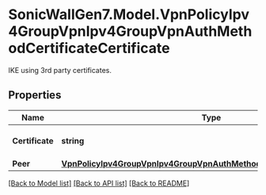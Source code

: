 # SonicWallGen7.Model.VpnPolicyIpv4GroupVpnIpv4GroupVpnAuthMethodCertificateCertificate
IKE using 3rd party certificates.

## Properties

Name | Type | Description | Notes
------------ | ------------- | ------------- | -------------
**Certificate** | **string** | Local certificate name. | [optional] 
**Peer** | [**VpnPolicyIpv4GroupVpnIpv4GroupVpnAuthMethodCertificateCertificatePeer**](VpnPolicyIpv4GroupVpnIpv4GroupVpnAuthMethodCertificateCertificatePeer.md) |  | [optional] 

[[Back to Model list]](../README.md#documentation-for-models) [[Back to API list]](../README.md#documentation-for-api-endpoints) [[Back to README]](../README.md)

